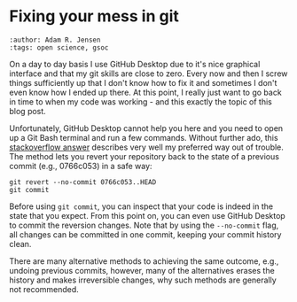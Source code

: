 # Fixing your mess in git
```{post} 2021-08-27
:author: Adam R. Jensen
:tags: open science, gsoc
```

On a day to day basis I use GitHub Desktop due to it's nice graphical interface and that my git skills are close to zero. Every now and then I screw things sufficiently up that I don't know how to fix it and sometimes I don't even know how I ended up there. At this point, I really just want to go back in time to when my code was working - and this exactly the topic of this blog post.

Unfortunately, GitHub Desktop cannot help you here and you need to open up a Git Bash terminal and run a few commands. Without further ado, this [stackoverflow answer](https://stackoverflow.com/a/21718540/8558146) describes very well my preferred way out of trouble. The method lets you revert your repository back to the state of a previous commit (e.g., 0766c053) in a safe way:

```
git revert --no-commit 0766c053..HEAD
git commit
```

Before using `git commit`, you can inspect that your code is indeed in the state that you expect. From this point on, you can even use GitHub Desktop to commit the reversion changes. Note that by using the `--no-commit` flag, all changes can be committed in one commit, keeping your commit history clean.

There are many alternative methods to achieving the same outcome, e.g., undoing previous commits, however, many of the alternatives erases the history and makes irreversible changes, why such methods are generally not recommended.
